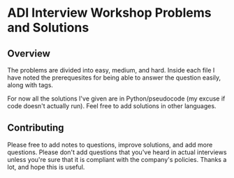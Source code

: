 # ADI Interview Workshop Problems and Solutions

## Overview

The problems are divided into easy, medium, and hard.  Inside each file I have
noted the prerequesites for being able to answer the question easily, along
with tags.

For now all the solutions I've given are in Python/pseudocode (my excuse if
code doesn't actually run).  Feel free to add solutions in other languages.

## Contributing

Please free to add notes to questions, improve solutions, and add more questions.
Please don't add questions that you've heard in actual interviews unless you're
sure that it is compliant with the company's policies.  Thanks a lot, and hope
this is useful.
